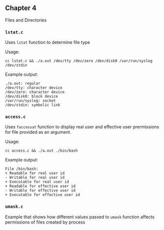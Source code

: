 ## Chapter 4

Files and Directories

### `lstat.c`

Uses `lstat` function to determine file type

Usage:

`cc lstat.c && ./a.out /dev/tty /dev/zero /dev/disk0 /var/run/syslog /dev/stdin`

Example output:
```
./a.out: regular
/dev/tty: character device
/dev/zero: character device
/dev/disk0: block device
/var/run/syslog: socket
/dev/stdin: symbolic link
```

### `access.c`

Uses `faccessat` function to display real user and effective user prermissions for file provided as an argument.

Usage:

`cc access.c && ./a.out ./bin/bash`

Example output:
```
File /bin/bash:
+ Readable for real user id
- Writable for real user id
+ Executable for real user id
+ Readable for effective user id
- Writable for effective user id
+ Executable for effective user id
```

### `umask.c`

Example that shows how different values passed to `umask` function affects permissions of files created by process